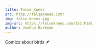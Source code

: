 ```yaml
---
title: False Knees
src: http://falseknees.com/
img: false-knees.jpg
img-src: https://falseknees.com/351.html
author: Joshua Barkman
---
```


Comics about birds 🪶
